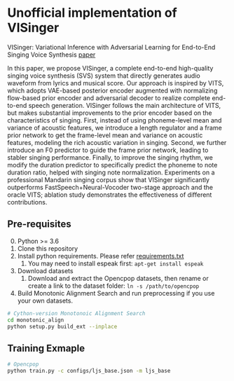 # Unofficial implementation of VISinger


VISinger: Variational Inference with Adversarial Learning for End-to-End Singing Voice Synthesis [paper](https://arxiv.org/abs/2110.08813)

In this paper, we propose VISinger, a complete end-to-end high-quality singing voice synthesis (SVS) system that directly generates audio waveform from lyrics and musical score. Our approach is inspired by VITS, which adopts VAE-based posterior encoder augmented with normalizing flow-based prior encoder and adversarial decoder to realize complete end-to-end speech generation. VISinger follows the main architecture of VITS, but makes substantial improvements to the prior encoder based on the characteristics of singing. First, instead of using phoneme-level mean and variance of acoustic features, we introduce a length regulator and a frame prior network to get the frame-level mean and variance on acoustic features, modeling the rich acoustic variation in singing. Second, we further introduce an F0 predictor to guide the frame prior network, leading to stabler singing performance. Finally, to improve the singing rhythm, we modify the duration predictor to specifically predict the phoneme to note duration ratio, helped with singing note normalization. Experiments on a professional Mandarin singing corpus show that VISinger significantly outperforms FastSpeech+Neural-Vocoder two-stage approach and the oracle VITS; ablation study demonstrates the effectiveness of different contributions.


## Pre-requisites
0. Python >= 3.6
0. Clone this repository
0. Install python requirements. Please refer [requirements.txt](requirements.txt)
    1. You may need to install espeak first: `apt-get install espeak`
0. Download datasets
    1. Download and extract the Opencpop datasets, then rename or create a link to the dataset folder: `ln -s /path/to/opencpop`
0. Build Monotonic Alignment Search and run preprocessing if you use your own datasets.
```sh
# Cython-version Monotonoic Alignment Search
cd monotonic_align
python setup.py build_ext --inplace

```


## Training Exmaple
```sh
# Opencpop
python train.py -c configs/ljs_base.json -m ljs_base
```
